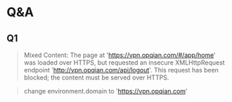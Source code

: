 # Q&A

## Q1

> Mixed Content: The page at 'https://vpn.opqian.com/#/app/home' was loaded over HTTPS, 
> but requested an insecure XMLHttpRequest endpoint 'http://vpn.opqian.com/api/logout'.
> This request has been blocked; the content must be served over HTTPS.

> change environment.domain to 'https://vpn.opqian.com'
